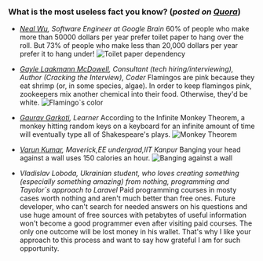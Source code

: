 ### What is the most useless fact you know? (*posted on [Quora](https://www.quora.com/What-is-the-most-useless-fact-you-know)*)

- *[Neal Wu](https://www.quora.com/What-is-the-most-useless-fact-you-know/answer/Neal-Wu), Software Engineer at Google Brain*
60% of people who make more than 50000 dollars per year prefer toilet paper to hang over the roll.
But 73% of people who make less than 20,000 dollars per year prefer it to hang under!
![Toilet paper dependency](https://qph.ec.quoracdn.net/main-qimg-1d3e5ccacfe121b27af08373d6144af7.webp "Toilet paper")

- *[Gayle Laakmann McDowell](https://www.quora.com/What-is-the-most-useless-fact-you-know/answer/Gayle-Laakmann-McDowell), Consultant (tech hiring/interviewing), Author (Cracking the Interview), Coder*
Flamingos are pink because they eat shrimp (or, in some species, algae).
In order to keep flamingos pink, zookeepers mix another chemical into their food. Otherwise, they'd be white.
![Flamingo`s color](https://qph.ec.quoracdn.net/main-qimg-91d341fc6adc13df53d2ed0ede94947a.webp "Flamingo")

- *[Gaurav Garkoti](https://www.quora.com/What-is-the-most-useless-fact-you-know/answer/Gaurav-Garkoti), Learner*
According to the Infinite Monkey Theorem, a monkey hitting random keys on a keyboard for an infinite amount of time will eventually type all of Shakespeare's plays.
![Monkey Theorem](https://qph.ec.quoracdn.net/main-qimg-85826631d57979c2ed79cac319a7794a.webp "Monkey")

- *[Varun Kumar](https://www.quora.com/profile/Varun-Kumar-25), Maverick,EE undergrad,IIT Kanpur*
Banging your head against a wall uses 150 calories an hour.
![Banging against a wall](https://qph.ec.quoracdn.net/main-qimg-a682fbd1245ad91940f4f0acdc4c3c4d.webp "Bang bang bang")

- *Vladislav Loboda, Ukrainian student, who loves creating something (especially something amazing) from nothing, programming and Tayolor`s approach to Laravel*
Paid programming courses in mosty cases worth nothing and aren't much better than free ones. 
Future developer, who can't search for needed answers on his questions and use huge amount of free sources with petabytes of useful information won't become a good programmer even after visiting paid courses. 
The only one outcome will be lost money in his wallet. 
That's why I like your approach to this process and want to say how grateful I am for such opportunity.